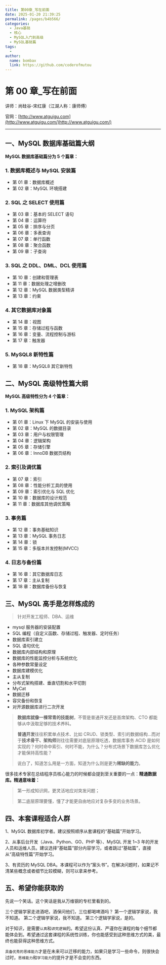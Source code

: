 ```yaml
---
title: 第00章_写在前面
date: 2025-01-20 21:39:25
permalink: /pages/b4b566/
categories:
  - Java基础
  - 核心
  - MySQL入门到高级
  - MySQL基础篇
tags:
  - 
author: 
  name: bombax
  link: https://github.com/coderofmutou
---
```

# 第 00 章_写在前面

讲师：尚硅谷-宋红康（江湖人称：康师傅）

官网：[http://www.atguigu.com](http://www.atguigu.com/)http://www.atguigu.com/)

***

## 一、MySQL 数据库基础篇大纲

**MySQL 数据库基础篇分为 5 个篇章：**

### **1. 数据库概述与 MySQL 安装篇**

- 第 01 章：数据库概述
- 第 02 章：MySQL 环境搭建

### **2. SQL 之 SELECT 使用篇**

- 第 03 章：基本的 SELECT 语句
- 第 04 章：运算符
- 第 05 章：排序与分页
- 第 06 章：多表查询
- 第 07 章：单行函数
- 第 08 章：聚合函数
- 第 09 章：子查询

### **3. SQL 之 DDL、DML、DCL 使用篇**

- 第 10 章：创建和管理表
- 第 11 章：数据处理之增删改
- 第 12 章：MySQL 数据类型精讲
- 第 13 章：约束

### **4. 其它数据库对象篇**

- 第 14 章：视图
- 第 15 章：存储过程与函数
- 第 16 章：变量、流程控制与游标
- 第 17 章：触发器

### **5. MySQL8 新特性篇**

- 第 18 章：MySQL8 其它新特性



## 二、MySQL 高级特性篇大纲

**MySQL 高级特性分为 4 个篇章：**

### **1. MySQL 架构篇**

- 第 01 章：Linux 下 MySQL 的安装与使用
- 第 02 章：MySQL 的数据目录
- 第 03 章：用户与权限管理
- 第 04 章：逻辑架构
- 第 05 章：存储引擎
- 第 06 章：InnoDB 数据页结构

### **2. 索引及调优篇**

- 第 07 章：索引
- 第 08 章：性能分析工具的使用
- 第 09 章：索引优化与 SQL 优化
- 第 10 章：数据库的设计规范
- 第 11 章：数据库其他调优策略

### **3. 事务篇**

- 第 12 章：事务基础知识
- 第 13 章：MySQL 事务日志
- 第 14 章：锁
- 第 15 章：多版本并发控制(MVCC)

### **4. 日志与备份篇**

- 第 16 章：其它数据库日志
- 第 17 章：主从复制
- 第 18 章：数据库备份与恢复

## 三、MySQL 高手是怎样炼成的

> 针对开发工程师、DBA、运维

- mysql 服务器的安装配置
- SQL 编程（自定义函数、存储过程、触发器、定时任务）
- 数据库索引建立
- SQL 语句优化
- 数据库内部结构和原理
- 数据库的性能监控分析与系统优化
- 各种参数常量设定
- 数据库建模优化
- 主从复制
- 分布式架构搭建、垂直切割和水平切割
- MyCat
- 数据迁移
- 容灾备份和恢复
- 对开源数据库进行二次开发

> **数据库就像一棵常青的技能树**，不管是普通开发还是首席架构、CTO 都能够从中汲取足够的技术养料。
>
> **普通开发**往往积累单点技术、比如 CRUD、锁类型、索引的数据结构…而对于**技术骨干、架构师**则往往需要对底层原理吃透，数据库事务 ACID 是如何实现的？何时命中索引、何时不能，为什么？分布式场景下数据库怎么优化才能保持高性能？
>
> 说白了，知道怎么用是一方面，知道为什么则是更为**稀缺的能力**。

很多技术专家在总结程序员核心能力的时候都会提到至关重要的一点：**精通数据库。精通意味着：**

> 第一形成知识网，更灵活地应对突发问题；
>
> 第二底层原理要懂，懂了才能更自由地应对复杂多变的业务场景。



## 四、本套课程适合人群

1、MySQL 数据库初学者。建议按照顺序从套课程的“基础篇”开始学习。

2、从事后台开发（Java、Python、GO、PHP 等）、MySQL 开发 1~3 年的开发人员和运维人员。建议选择“基础篇”部分内容学习，或者跳过“基础篇”，直接从“高级特性篇”开始学习。

3、有资历的 MySQL DBA。本课程可以作为“案头书”。在解决问题时，如果记不清某些概念或者细节比较模糊，则可以拿来参考。



## 五、希望你能获取的

先说一个笑话。这个笑话是我从万维钢的专栏里看到的。

三个逻辑学家走进酒吧，酒保问他们，三位都喝啤酒吗？
第一个逻辑学家说，我不知道。
第二个逻辑学家说，我不知道。
第三个逻辑学家说，是的。

对于知识，是需要`认真`和`讲究逻辑`的。希望这份认真、严谨你在课程的每个细节都能体会到。希望通过这套课程的系统性训练，你也能感受到这种思维方式的美，最终也能获得这种思维方式。

`具备优秀的思维能力`才是在未来可以迁移的能力，如果只是学习一些命令，则很快会过时，`思维能力`和`学习能力`的提升才是不会变的东西。

